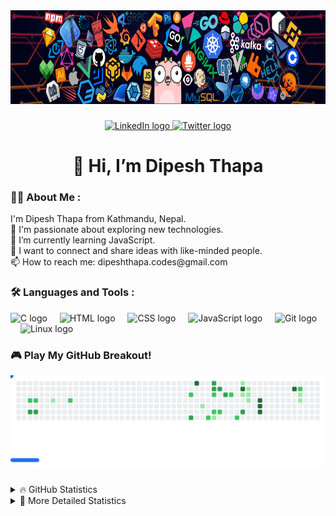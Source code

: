 <div align="center">
  <img height="150" src="https://raw.githubusercontent.com/Tamrakar182/Tamrakar182/main/header_1.png" />
</div>

###

<div align="center">
  <a href="https://www.linkedin.com/in/dipeshjungthapa/" target="_blank">
    <img src="https://img.shields.io/static/v1?message=LinkedIn&logo=linkedin&label=&color=0077B5&logoColor=white&labelColor=&style=for-the-badge" height="25" alt="LinkedIn logo" />
  </a>
  <a href="https://x.com/Dipesh__Thapa" target="_blank">
    <img src="https://img.shields.io/static/v1?message=Twitter&logo=twitter&label=&color=1DA1F2&logoColor=white&labelColor=&style=for-the-badge" height="25" alt="Twitter logo" />
  </a>
</div>

###

<h1 align="center">👋 Hi, I’m Dipesh Thapa</h1>

###

<h3 align="left">👨‍💻 About Me :</h3>

<p align="left">
  I'm Dipesh Thapa from Kathmandu, Nepal. <br>
  👀 I'm passionate about exploring new technologies. <br>
  🌱 I’m currently learning JavaScript. <br>
  💞️ I want to connect and share ideas with like-minded people. <br>
  📫 How to reach me: dipeshthapa.codes@gmail.com
</p>

###

<h3 align="left">🛠️ Languages and Tools :</h3>

<div align="left">
  <img src="https://cdn.jsdelivr.net/gh/devicons/devicon/icons/c/c-original.svg" height="40" alt="C logo" />
  <img width="12" />
  <img src="https://cdn.jsdelivr.net/gh/devicons/devicon/icons/html5/html5-original-wordmark.svg" height="40" alt="HTML logo" />
  <img width="12" />
  <img src="https://cdn.jsdelivr.net/gh/devicons/devicon/icons/css3/css3-original-wordmark.svg" height="40" alt="CSS logo" />
  <img width="12" />
  <img src="https://cdn.jsdelivr.net/gh/devicons/devicon/icons/javascript/javascript-original.svg" height="40" alt="JavaScript logo" />
  <img width="12" />
  <img src="https://www.vectorlogo.zone/logos/git-scm/git-scm-icon.svg" height="40" alt="Git logo" />
  <img width="12" />
  <img src="https://cdn.jsdelivr.net/gh/devicons/devicon/icons/linux/linux-original.svg" height="40" alt="Linux logo" />
</div>

###

<h3 align="left">🎮 Play My GitHub Breakout!</h3>

<picture>
  <source
    media="(prefers-color-scheme: dark)"
    srcset="https://raw.githubusercontent.com/DipeshJungThapa/DipeshJungThapa/refs/heads/github-breakout/images/breakout-dark.svg"
  />
  <source
    media="(prefers-color-scheme: light)"
    srcset="https://raw.githubusercontent.com/DipeshJungThapa/DipeshJungThapa/refs/heads/github-breakout/images/breakout-light.svg"
  />
  <img alt="Breakout Game" src="https://raw.githubusercontent.com/DipeshJungThapa/DipeshJungThapa/refs/heads/github-breakout/images/breakout-light.svg" />
</picture>

###

<details>
  <summary>🔥 GitHub Statistics</summary>
  <div align="center">
    <img src="https://github-readme-stats.vercel.app/api?username=dipeshjungthapa&show_icons=true&theme=dark" />
  </div>
</details>

<details>
  <summary>🔬 More Detailed Statistics</summary>
  <div align="center">
    <img src="https://github-readme-stats.vercel.app/api/top-langs/?username=dipeshjungthapa&layout=compact&theme=dark" />
  </div>
</details>
